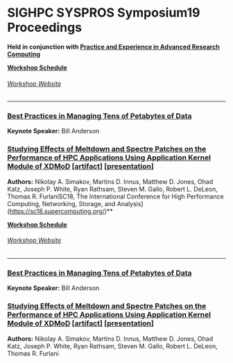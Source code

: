 # SIGHPC SYSPROS Symposium19 Proceedings

**Held in conjunction with [Practice and Experience in Advanced Research Computing](https://sc18.supercomputing.org/)**

**[Workshop Schedule](https://sc18.supercomputing.org/session/?sess=sess157)**

###### [Workshop Website](http://hpcsyspros.org)

---
### [Best Practices in Managing Tens of Petabytes of Data](Keynote/keynote_presentation.pdf)
**Keynote Speaker:** Bill Anderson

### [Studying Effects of Meltdown and Spectre Patches on the Performance of HPC Applications Using Application Kernel Module of XDMoD](Studying_Effects_of_Meltdown_and_Spectre_Patches_on_the_Performance_of_HPC_Applications_Using_Application_Kernel_Module_of_XDMoD/ws_hpcsysp112.pdf) [[artifact](Studying_Effects_of_Meltdown_and_Spectre_Patches_on_the_Performance_of_HPC_Applications_Using_Application_Kernel_Module_of_XDMoD/artifact/SupplementaryInformation_Studying_Effects_of_Meltdown_and_Spectre_Performance_Impact.pdf)] [[presentation](Studying_Effects_of_Meltdown_and_Spectre_Patches_on_the_Performance_of_HPC_Applications_Using_Application_Kernel_Module_of_XDMoD/ws_hpcsysp112_presentation.pdf)]
**Authors:** Nikolay A. Simakov, Martins D. Innus, Matthew D. Jones, Ohad Katz, Joseph P. White, Ryan Rathsam, Steven M. Gallo, Robert L. DeLeon, Thomas R. FurlaniSC18, The International Conference for High Performance Computing, Networking, Storage, and Analysis](https://sc18.supercomputing.org/)**

**[Workshop Schedule](https://sc18.supercomputing.org/session/?sess=sess157)**

###### [Workshop Website](http://hpcsyspros.org)

---
### [Best Practices in Managing Tens of Petabytes of Data](Keynote/keynote_presentation.pdf)
**Keynote Speaker:** Bill Anderson

### [Studying Effects of Meltdown and Spectre Patches on the Performance of HPC Applications Using Application Kernel Module of XDMoD](Studying_Effects_of_Meltdown_and_Spectre_Patches_on_the_Performance_of_HPC_Applications_Using_Application_Kernel_Module_of_XDMoD/ws_hpcsysp112.pdf) [[artifact](Studying_Effects_of_Meltdown_and_Spectre_Patches_on_the_Performance_of_HPC_Applications_Using_Application_Kernel_Module_of_XDMoD/artifact/SupplementaryInformation_Studying_Effects_of_Meltdown_and_Spectre_Performance_Impact.pdf)] [[presentation](Studying_Effects_of_Meltdown_and_Spectre_Patches_on_the_Performance_of_HPC_Applications_Using_Application_Kernel_Module_of_XDMoD/ws_hpcsysp112_presentation.pdf)]
**Authors:** Nikolay A. Simakov, Martins D. Innus, Matthew D. Jones, Ohad Katz, Joseph P. White, Ryan Rathsam, Steven M. Gallo, Robert L. DeLeon, Thomas R. Furlani
